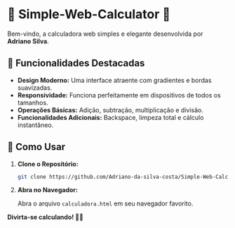 # 🧮 Simple-Web-Calculator 🚀

Bem-vindo, a calculadora web simples e elegante desenvolvida por **Adriano Silva**.

## 🌟 Funcionalidades Destacadas

- **Design Moderno:** Uma interface atraente com gradientes e bordas suavizadas.
- **Responsividade:** Funciona perfeitamente em dispositivos de todos os tamanhos.
- **Operações Básicas:** Adição, subtração, multiplicação e divisão.
- **Funcionalidades Adicionais:** Backspace, limpeza total e cálculo instantâneo.

## 🔧 Como Usar

1. **Clone o Repositório:**

    ```bash
    git clone https://github.com/Adriano-da-silva-costa/Simple-Web-Calculator.git
    ```

2. **Abra no Navegador:**

    Abra o arquivo `calculadora.html` em seu navegador favorito.

**Divirta-se calculando! 🚀✨**

